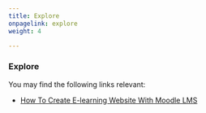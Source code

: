 ```yaml
---
title: Explore
onpagelink: explore
weight: 4

---
```


### **Explore**

You may find the following links relevant:

- [How To Create E-learning Website With Moodle LMS](https://blog.containerize.com/2021/06/11/how-to-create-e-learning-platform-with-moodle-lms/)
 
